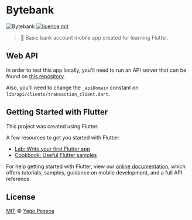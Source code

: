 # Bytebank

![Bytebank](https://img.shields.io/badge/Yago%20Pessoa-Bytebank-%2300BFA5)
[![licence mit](https://img.shields.io/badge/licence-MIT-blue.svg)](https://choosealicense.com/licenses/mit/)

> :iphone: Basic bank account mobile app created for learning Flutter.

## Web API

In order to test this app locally, you'll need to run an API server that can be found on [this repository](https://github.com/yagopessoa/bytebank-api).

Also, you'll need to change the `_apiDomain` constant on `lib/api/clients/transaction_client.dart`.

## Getting Started with Flutter

This project was created using Flutter.

A few resources to get you started with Flutter:

- [Lab: Write your first Flutter app](https://flutter.dev/docs/get-started/codelab)
- [Cookbook: Useful Flutter samples](https://flutter.dev/docs/cookbook)

For help getting started with Flutter, view our
[online documentation](https://flutter.dev/docs), which offers tutorials,
samples, guidance on mobile development, and a full API reference.

## License

[MIT](https://choosealicense.com/licenses/mit/) © [Yago Pessoa](https://www.linkedin.com/in/yagopessoa/)
